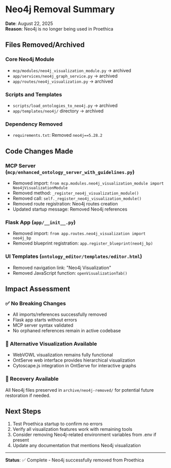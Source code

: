 # Neo4j Removal Summary

**Date**: August 22, 2025  
**Reason**: Neo4j is no longer being used in Proethica

## Files Removed/Archived

### Core Neo4j Module
- `mcp/modules/neo4j_visualization_module.py` → archived
- `app/services/neo4j_graph_service.py` → archived
- `app/routes/neo4j_visualization.py` → archived

### Scripts and Templates
- `scripts/load_ontologies_to_neo4j.py` → archived
- `app/templates/neo4j/` directory → archived

### Dependency Removed
- `requirements.txt`: Removed `neo4j==5.28.2`

## Code Changes Made

### MCP Server (`mcp/enhanced_ontology_server_with_guidelines.py`)
- Removed import: `from mcp.modules.neo4j_visualization_module import Neo4jVisualizationModule`
- Removed method: `_register_neo4j_visualization_module()`
- Removed call: `self._register_neo4j_visualization_module()`
- Removed route registration: Neo4j routes creation
- Updated startup message: Removed Neo4j references

### Flask App (`app/__init__.py`)
- Removed import: `from app.routes.neo4j_visualization import neo4j_bp`
- Removed blueprint registration: `app.register_blueprint(neo4j_bp)`

### UI Templates (`ontology_editor/templates/editor.html`)
- Removed navigation link: "Neo4j Visualization"
- Removed JavaScript function: `openVisualizationTab()`

## Impact Assessment

### ✅ No Breaking Changes
- All imports/references successfully removed
- Flask app starts without errors
- MCP server syntax validated
- No orphaned references remain in active codebase

### 🔄 Alternative Visualization Available
- WebVOWL visualization remains fully functional
- OntServe web interface provides hierarchical visualization
- Cytoscape.js integration in OntServe for interactive graphs

### 📁 Recovery Available
All Neo4j files preserved in `archive/neo4j-removed/` for potential future restoration if needed.

## Next Steps

1. Test Proethica startup to confirm no errors
2. Verify all visualization features work with remaining tools
3. Consider removing Neo4j-related environment variables from .env if present
4. Update any documentation that mentions Neo4j visualization

---

**Status**: ✅ Complete - Neo4j successfully removed from Proethica